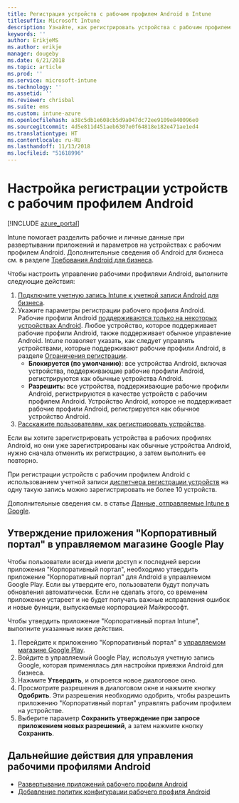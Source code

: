 ```yaml
---
title: Регистрация устройств с рабочим профилем Android в Intune
titlesuffix: Microsoft Intune
description: Узнайте, как регистрировать устройства с рабочим профилем Android в Intune.
keywords: ''
author: ErikjeMS
ms.author: erikje
manager: dougeby
ms.date: 6/21/2018
ms.topic: article
ms.prod: ''
ms.service: microsoft-intune
ms.technology: ''
ms.assetid: ''
ms.reviewer: chrisbal
ms.suite: ems
ms.custom: intune-azure
ms.openlocfilehash: a38c5db1e608cb5d9a047dc72ee9109e840096e0
ms.sourcegitcommit: 4d5e811d451aeb6307e0f64818e182e471ae1ed4
ms.translationtype: HT
ms.contentlocale: ru-RU
ms.lasthandoff: 11/13/2018
ms.locfileid: "51618996"
---
```

# <a name="set-up-enrollment-of-android-work-profile-devices"></a>Настройка регистрации устройств с рабочим профилем Android

[!INCLUDE [azure_portal](./includes/azure_portal.md)]

Intune помогает разделить рабочие и личные данные при развертывании приложений и параметров на устройствах с рабочим профилем Android. Дополнительные сведения об Android для бизнеса см. в разделе [Требования Android для бизнеса](https://support.google.com/work/android/answer/6174145?hl=en&ref_topic=6151012).

Чтобы настроить управление рабочими профилями Android, выполните следующие действия:

1. [Подключите учетную запись Intune к учетной записи Android для бизнеса](connect-intune-android-enterprise.md).
2. Укажите параметры регистрации рабочего профиля Android. Рабочие профили Android [поддерживаются только на некоторых устройствах Android](https://support.google.com/work/android/answer/6174145?hl=en&ref_topic=6151012%20style=%22target=new_window%22). Любое устройство, которое поддерживает рабочие профили Android, также поддерживает обычное управление Android. Intune позволяет указать, как следует управлять устройствами, которые поддерживают рабочие профили Android, в разделе [Ограничения регистрации](enrollment-restrictions-set.md).
    - **Блокируется (по умолчанию)**: все устройства Android, включая устройства, поддерживающие рабочие профили Android, регистрируются как обычные устройства Android.
    - **Разрешить**: все устройства, поддерживающие рабочие профили Android, регистрируются в качестве устройств с рабочим профилем Android. Устройство Android, которое не поддерживает рабочие профили Android, регистрируется как обычное устройство Android.
3. [Расскажите пользователям, как регистрировать устройства](/intune-user-help/enroll-your-device-in-intune-android).


Если вы хотите зарегистрировать устройства в рабочих профилях Android, но они уже зарегистрированы как обычные устройства Android, нужно сначала отменить их регистрацию, а затем выполнить ее повторно.

При регистрации устройств с рабочим профилем Android с использованием учетной записи [диспетчера регистрации устройств](device-enrollment-manager-enroll.md) на одну такую запись можно зарегистрировать не более 10 устройств.

Дополнительные сведения см. в статье [Данные, отправляемые Intune в Google](data-intune-sends-to-google.md).

## <a name="approve-the-company-portal-app-in-the-managed-google-play-store"></a>Утверждение приложения "Корпоративный портал" в управляемом магазине Google Play

Чтобы пользователи всегда имели доступ к последней версии приложения "Корпоративный портал", необходимо утвердить приложение "Корпоративный портал" для Android в управляемом Google Play. Если вы утвердите его, пользователи будут получать обновления автоматически. Если не сделать этого, со временем приложение устареет и не будет получать важные исправления ошибок и новые функции, выпускаемые корпорацией Майкрософт.

Чтобы утвердить приложение "Корпоративный портал Intune", выполните указанные ниже действия.

1.  Перейдите к приложению "Корпоративный портал" в [управляемом магазине Google Play](https://play.google.com/work/apps/details?id=com.microsoft.windowsintune.companyportal).
2.  Войдите в управляемый Google Play, используя учетную запись Google, которая применялась для настройки привязки Android для бизнеса.
3.  Нажмите **Утвердить**, и откроется новое диалоговое окно.
4.  Просмотрите разрешения в диалоговом окне и нажмите кнопку **Одобрить**. Эти разрешения необходимо одобрить, чтобы разрешить приложению "Корпоративный портал" управлять рабочим профилем на устройстве.
5.  Выберите параметр **Сохранить утверждение при запросе приложением новых разрешений**, а затем нажмите кнопку **Сохранить**.

## <a name="next-steps-for-android-work-profiles"></a>Дальнейшие действия для управления рабочими профилями Android
- [Развертывание приложений рабочего профиля Android](apps-add-android-for-work.md)
- [Добавление политик конфигурации рабочего профиля Android](device-profiles.md)
